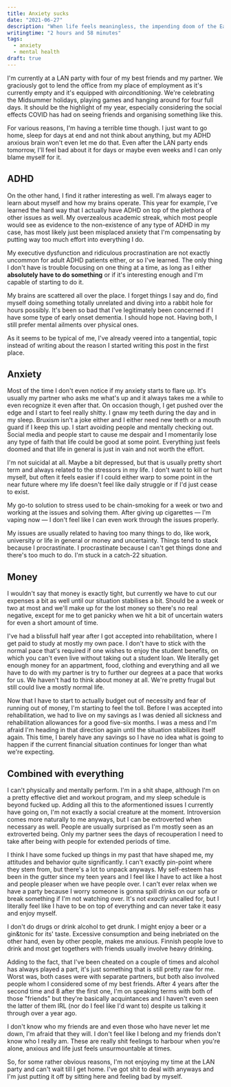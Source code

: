 ```yaml
---
title: Anxiety sucks
date: "2021-06-27"
description: "When life feels meaningless, the impending doom of the Earth doesn't exactly make it any easier."
writingtime: "2 hours and 58 minutes"
tags:
  - anxiety
  - mental health
draft: true
---
```


I'm currently at a LAN party with four of my best friends and my partner. We graciously got to lend the office from my place of employment as it's currently empty and it's equipped with _airconditioning_. We're celebrating the Midsummer holidays, playing games and hanging around for four full days. It should be the highlight of my year, especially considering the social effects COVID has had on seeing friends and organising something like this.

For various reasons, I'm having a terrible time though. I just want to go home, sleep for days at end and not think about anything, but my ADHD anxious brain won't even let me do that. Even after the LAN party ends tomorrow, I'll feel bad about it for days or maybe even weeks and I can only blame myself for it.

## ADHD

On the other hand, I find it rather interesting as well. I'm always eager to learn about myself and how my brains operate. This year for example, I've learned the hard way that I actually have ADHD on top of the plethora of other issues as well. My overzealous academic streak, which most people would see as evidence to the non-existence of any type of ADHD in my case, has most likely just been misplaced anxiety that I'm compensating by putting way too much effort into everything I do. 

My executive dysfunction and ridiculous procrastination are not exactly uncommon for adult ADHD patients either, or so I've learned. The only thing I don't have is trouble focusing on one thing at a time, as long as I either __absolutely have to do something__ or if it's interesting enough and I'm capable of starting to do it.

My brains are scattered all over the place. I forget things I say and do, find myself doing something totally unrelated and diving into a rabbit hole for hours possibly. It's been so bad that I've legitimately been concerned if I have some type of early onset dementia. I should hope not. Having both, I still prefer mental ailments over physical ones.

As it seems to be typical of me, I've already veered into a tangential, topic instead of writing about the reason I started writing this post in the first place.

## Anxiety

Most of the time I don't even notice if my anxiety starts to flare up. It's usually my partner who asks me what's up and it always takes me a while to even recognize it even after that. On occasion though, I get pushed over the edge and I start to feel really shitty. I gnaw my teeth during the day and in my sleep. Bruxism isn't a joke either and I either need new teeth or a mouth guard if I keep this up. I start avoiding people and mentally checking out. Social media and people start to cause me despair and I momentarily lose any type of faith that life could be good at some point. Everything just feels doomed and that life in general is just in vain and not worth the effort.

I'm not suicidal at all. Maybe a bit depressed, but that is usually pretty short term and always related to the stressors in my life. I don't want to kill or hurt myself, but often it feels easier if I could either warp to some point in the near future where my life doesn't feel like daily struggle or if I'd just cease to exist.  

My go-to solution to stress used to be chain-smoking for a week or two and working at the issues and solving them. After giving up cigarettes — I'm vaping now — I don't feel like I can even work through the issues properly.

My issues are usually related to having too many things to do, like work, university or life in general or money and uncertainty. Things tend to stack because I procrastinate. I procrastinate because I can't get things done and there's too much to do. I'm stuck in a catch-22 situation.

## Money 

I wouldn't say that money is exactly tight, but currently we have to cut our expenses a bit as well until our situation stabilises a bit. Should be a week or two at most and we'll make up for the lost money so there's no real negative, except for me to get panicky when we hit a bit of uncertain waters for even a short amount of time.

I've had a blissfull half year after I got accepted into rehabilitation, where I get paid to study at mostly my own pace. I don't have to stick with the normal pace that's required if one wishes to enjoy the student benefits, on which you can't even live without taking out a student loan. We literally get enough money for an appartment, food, clothing and everything and all we have to do with my partner is try to further our degrees at a pace that works for us. We haven't had to think about money at all. We're pretty frugal but still could live a mostly normal life.

Now that I have to start to actually budget out of necessity and fear of running out of money, I'm starting to feel the toll. Before I was accepted into rehabilitation, we had to live on my savings as I was denied all sickness and rehabilitation allowances for a good five-six months. I was a mess and I'm afraid I'm heading in that direction again until the situation stabilizes itself again. This time, I barely have any savings so I have no idea what is going to happen if the current financial situation continues for longer than what we're expecting.

## Combined with everything

I can't physically and mentally perform. I'm in a shit shape, although I'm on a pretty effective diet and workout program, and my sleep schedule is beyond fucked up. Adding all this to the aformentioned issues I currently have going on, I'm not exactly a social creature at the moment. Introversion comes more naturally to me anyways, but I can be extroverted when necessary as well. People are usually surprised as I'm mostly seen as an extroverted being. Only my partner sees the days of recouperation I need to take after being with people for extended periods of time.

I think I have some fucked up things in my past that have shaped me, my attitudes and behavior quite significantly. I can't exactly pin-point where they stem from, but there's a lot to unpack anyways. My self-esteem has been in the gutter since my teen years and I feel like I have to act like a host and people pleaser when we have people over. I can't ever relax when we have a party because I worry someone is gonna spill drinks on our sofa or break something if I'm not watching over. It's not _exactly_ uncalled for, but I literally feel like I have to be on top of everything and can never take it easy and enjoy myself.

I don't do drugs or drink alcohol to get drunk. I might enjoy a beer or a gin&tonic for its' taste. Excessive consumption and being inebriated on the other hand, even by other people, makes me anxious. Finnish people love to drink and most get togethers with friends usually involve heavy drinking.

Adding to the fact, that I've been cheated on a couple of times and alcohol has always played a part, it's just something that is still pretty raw for me. Worst was, both cases were with separate partners, but both also involved people whom I considered some of my best friends. After 4 years after the second time and 8 after the first one, I'm on speaking terms with both of those "friends" but they're basically acquintances and I haven't even seen the latter of them IRL (nor do I feel like I'd want to) despite us talking it through over a year ago.

I don't know who my friends are and even those who have never let me down, I'm afraid that they will. I don't feel like I belong and my friends don't know who I really am. These are really shit feelings to harbour when you're alone, anxious and life just feels unsurmountable at times.

So, for some rather obvious reasons, I'm not enjoying my time at the LAN party and can't wait till I get home. I've got shit to deal with anyways and I'm just putting it off by sitting here and feeling bad by myself.